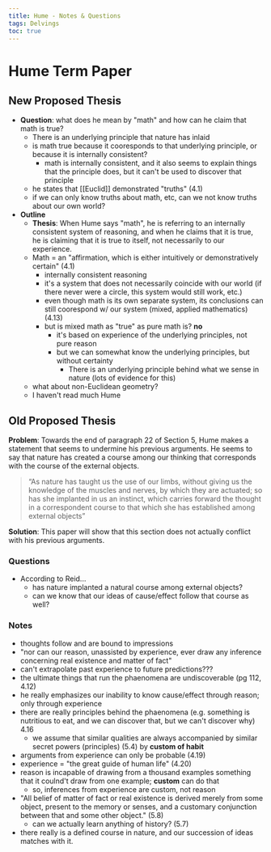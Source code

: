 ```yaml
---
title: Hume - Notes & Questions
tags: Delvings
toc: true
---
```


# Hume Term Paper
## New Proposed Thesis

- **Question**: what does he mean by "math" and how can he claim that math is true?
  - There is an underlying principle that nature has inlaid
  - is math true because it cooresponds to that underlying principle, or because it is internally consistent?
    - math is internally consistent, and it also seems to explain things that the principle does, but it can't be used to discover that principle
  - he states that [[Euclid]] demonstrated "truths" (4.1)
  - if we can only know truths about math, etc, can we not know truths about our own world?
- **Outline**
  - **Thesis**: When Hume says "math", he is referring to an internally consistent system of reasoning, and when he claims that it is true, he is claiming  that it is true to itself, not necessarily to our experience.
  - Math = an "affirmation, which is either intuitively or demonstratively certain" (4.1)
    - internally consistent reasoning
    - it's a system that does not necessarily coincide with our world (if there never were a circle, this system would still work, etc.)
    - even though math is its own separate system, its conclusions can still coorespond w/ our system (mixed, applied mathematics) (4.13)
    - but is mixed math as "true" as pure math is? **no**
      - it's based on experience of the underlying principles, not pure reason
      - but we can somewhat know the underlying principles, but without certainty
        -  There is an underlying principle behind what we sense in nature (lots of evidence for this)
  - what about non-Euclidean geometry?
  - I haven't read much Hume









## Old Proposed Thesis

**Problem**: Towards the end of paragraph 22 of Section 5, Hume makes a statement that seems to undermine his previous arguments. He seems to say that nature has created a course among our thinking that corresponds with the course of the external objects.

> “As nature has taught us the use of our limbs, without giving us the knowledge of the muscles and nerves, by which they are actuated; so has she implanted in us an instinct, which carries forward the thought in a correspondent course to that which she has established among external objects”

**Solution**: This paper will show that this section does not actually conflict with his previous arguments. 

### Questions

- According to Reid...
  - has nature implanted a natural course among external objects?
  - can we know that our ideas of cause/effect follow that course as well?



### Notes

- thoughts follow and are bound to impressions
- "nor can our reason, unassisted by experience, ever draw any inference concerning real existence and matter of fact"
- can't extrapolate past experience to future predictions???
- the ultimate things that run the phaenomena are undiscoverable (pg 112, 4.12)
- he really emphasizes our inability to know cause/effect through reason; only through experience
- there are really principles behind the phaenomena (e.g. something is nutritious to eat, and we can discover that, but we can't discover why) 4.16
  - we assume that similar qualities are always accompanied by similar secret powers (principles) (5.4) by **custom of habit** 
- arguments from experience can only be probable (4.19)
- experience = "the great guide of human life" (4.20)
- reason is incapable of drawing from a thousand examples something that it coulnd't draw from one example; **custom** can do that
  - so, inferences from experience are custom, not reason
- "All belief of matter of fact or real existence is derived merely from some object, present to the memory or senses, and a customary conjunction between that and some other object." (5.8)
  - can we actually learn anything of history? (5.7)
- there really is a defined course in nature, and our succession of ideas matches with it.